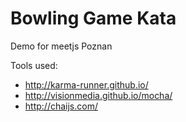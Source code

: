 # Bowling Game Kata

Demo for meetjs Poznan

Tools used:
- http://karma-runner.github.io/
- http://visionmedia.github.io/mocha/
- http://chaijs.com/
